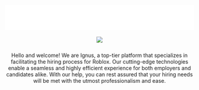 <h1 align="center">
 <img src="https://raw.githubusercontent.com/ignusplatform/.github/main/profile/hello.svg" alt="ratioooo" />
 <img src="https://skillicons.dev/icons?i=js,aws,nodejs,cloudflare,dotnet,nextjs,vscode,tailwind,postgres,prisma,twitter,typescript" />
</h1>
<p align="center">Hello and welcome! We are Ignus, a top-tier platform that specializes in facilitating the hiring process for Roblox. Our cutting-edge technologies enable a seamless and highly efficient experience for both employers and candidates alike. With our help, you can rest assured that your hiring needs will be met with the utmost professionalism and ease.</p>
<br>
